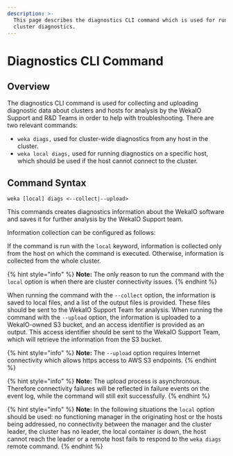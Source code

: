 ```yaml
---
description: >-
  This page describes the diagnostics CLI command which is used for running
  cluster diagnostics.
---
```


# Diagnostics CLI Command

## Overview

The diagnostics CLI command is used for collecting and uploading diagnostic data about clusters and hosts for analysis by the WekaIO Support and R&D Teams in order to help with troubleshooting. There are two relevant commands:

* `weka diags,` used for cluster-wide diagnostics from any host in the cluster.
* `weka local diags,` used for running diagnostics on a specific host, which should be used if the host cannot connect to the cluster.

## Command Syntax

```text
weka [local] diags <--collect|--upload>
```

This commands creates diagnostics information about the WekaIO software and saves it for further analysis by the WekaIO Support team. 

Information collection can be configured as follows:

If the command is run with the `local` keyword, information is collected only from the host on which the command is executed. Otherwise, information is collected from the whole cluster. 

{% hint style="info" %}
**Note:** The only reason to run the command with the `local` option is when there are cluster connectivity issues.
{% endhint %}

When running the command with the `--collect` option, the information is saved to local files, and a list of the output files is provided. These files should be sent to the WekaIO Support Team for analysis. When running the command with the `--upload` option, the information is uploaded to a WekaIO-owned S3 bucket, and an access identifier is provided as an output. This access identifier should be sent to the WekaIO Support Team, which will retrieve the information from the S3 bucket.

{% hint style="info" %}
**Note:** The `--upload` option requires Internet connectivity which allows https access to AWS S3 endpoints.
{% endhint %}

{% hint style="info" %}
**Note:** The upload process is asynchronous. Therefore connectivity failures will be reflected in failure events on the event log, while the command will still exit successfully.
{% endhint %}

{% hint style="info" %}
**Note:** In the following situations the `local` option should be used: no functioning manager in the originating host or the hosts being addressed, no connectivity between the manager and the cluster leader, the cluster has no leader, the local container is down, the host cannot reach the leader or a remote host fails to respond to the `weka diags` remote command.
{% endhint %}

##  <a id="working-with-snapshots"></a>



